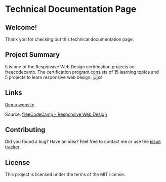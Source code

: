 # Technical Documentation Page

## Welcome!

Thank you for checking out this technical documentation page.

## Project Summary

It is one of the Responsive Web Design certification projects on freecodecamp. The certification program consists of 15 learning topics and 5 projects to learn responsive web design.
![ss](./ss)

## Links

[Demo website](https://fcc-js-technical-documentation.netlify.app/)

Source: [freeCodeCamp - Responsive Web Design](https://www.freecodecamp.org/learn/2022/responsive-web-design/)

## Contributing

Did you found a bug? Have an idea?
Feel free to contact me or use the [issue tracker](https://github.com/altankurt/technical-documentation-page/issues).

## License

This project is licensed under the terms of the MIT license.
